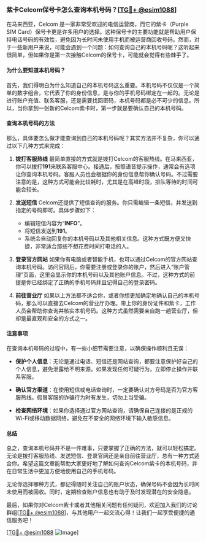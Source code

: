 ### 紫卡Celcom保号卡怎么查询本机号码？[[TG💪+ @esim1088](https://t.me/s/esim1088)]

在马来西亚，Celcom 是一家非常受欢迎的电信运营商，而它的紫卡（Purple SIM Card）保号卡更是许多用户的选择。这种保号卡的主要功能就是帮助用户保持电话号码的有效性，避免因为长时间未使用手机而被运营商回收号码。然而，对于一些新用户来说，可能会遇到一个问题：如何查询自己的本机号码呢？这听起来很简单，但如果你是第一次接触Celcom的保号卡，可能就会觉得有些棘手了。

#### 为什么要知道本机号码？

首先，我们得明白为什么知道自己的本机号码这么重要。本机号码不仅仅是一个简单的数字组合，它代表了你的身份信息，是与你的手机号码绑定在一起的。无论是进行账户充值、联系客服，还是需要找回密码，本机号码都是必不可少的信息。所以，当你拿到一张新的Celcom紫卡时，第一步就是要确认自己的本机号码。

#### 查询本机号码的方法

那么，具体要怎么做才能查询到自己的本机号码呢？其实方法并不复杂，你可以通过以下几种方式来完成：

1. **拨打客服热线**
   最简单直接的方式就是拨打Celcom的客服热线。在马来西亚，你可以拨打**191**来联系客服中心。接通后，按照语音提示操作，通常会有选项让你查询本机号码。客服人员也会根据你的身份信息帮你确认号码。不过需要注意的是，这种方式可能会比较耗时，尤其是在高峰时段，排队等待的时间可能会较长。

2. **发送短信**
   Celcom还提供了短信查询的服务。你只需编辑一条短信，并发送到指定的号码即可。具体步骤如下：
   - 编辑短信内容为“**INFO**”。
   - 将短信发送到**191**。
   - 系统会自动回复你的本机号码以及其他相关信息。这种方式既方便又快捷，非常适合那些不想花费时间打电话的人。

3. **登录官方网站**
   如果你有电脑或者智能手机，也可以通过Celcom的官方网站查询本机号码。访问官网后，你需要注册或登录你的账户，然后进入“账户管理”页面，这里会显示你的本机号码以及其他账户信息。不过，这种方式的前提是你已经绑定了正确的手机号码并且记得自己的登录密码。

4. **前往营业厅**
   如果以上方法都不适合你，或者你想更加确定地确认自己的本机号码，那么可以直接去Celcom的营业厅办理。带上你的身份证件和紫卡，工作人员会帮助你查询并核实本机号码。这种方式虽然需要亲自跑一趟营业厅，但却是最直观和安全的方式之一。

#### 注意事项

在查询本机号码的过程中，有一些小细节需要注意，以确保操作顺利且无误：

- **保护个人信息**：无论是通过电话、短信还是网站查询，都要注意保护好自己的个人信息，避免泄露给不明来源。如果发现任何可疑行为，立即停止操作并联系客服。
  
- **确认官方渠道**：在使用短信或电话查询时，一定要确认对方号码是否为官方客服热线。假冒客服的诈骗行为时有发生，切勿上当受骗。

- **检查网络环境**：如果你选择通过官方网站查询，请确保自己连接的是正规的Wi-Fi或移动数据网络，避免在不安全的网络环境下输入敏感信息。

#### 总结

总之，查询本机号码并不是一件难事，只要掌握了正确的方法，就可以轻松搞定。无论是拨打客服热线、发送短信、登录官网还是亲自前往营业厅，总有一种方式适合你。希望这篇文章能帮助大家更好地了解如何查询Celcom紫卡的本机号码，并在日常生活中更加方便地使用自己的手机号码。

无论你选择哪种方式，都记得随时关注自己的账户状态，确保号码不会因为长时间未使用而被回收。同时，定期检查账户信息也有助于及时发现潜在的安全隐患。

最后，如果你对Celcom紫卡或者其他相关问题有任何疑问，欢迎加入我们的讨论群组[[TG💪+ @esim1088](https://t.me/s/esim1088)]，与其他用户一起交流心得！让我们一起享受便捷的通信服务吧！

[[TG💪+ @esim1088](https://t.me/s/esim1088) ![Image](https://i.postimg.cc/4NQfJmqS/Snipaste-2025-05-13-00-14-12.png)]